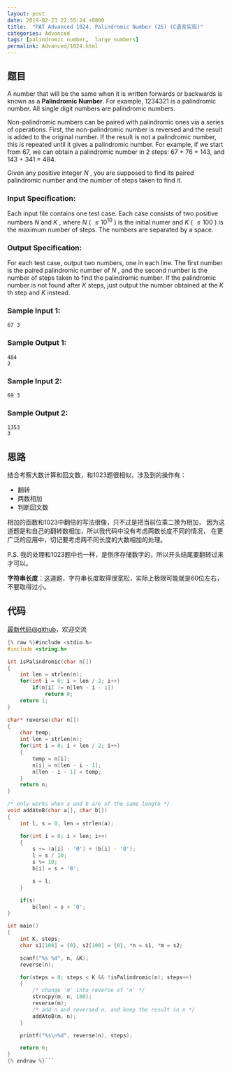 ```yaml
---
layout: post
date: 2019-02-23 22:55:24 +0800
title:  "PAT Advanced 1024. Palindromic Number (25) (C语言实现)"
categories: Advanced
tags: [palindromic number,  large numbers]
permalink: Advanced/1024.html
---
```


## 题目

A number that will be the same when it is written forwards or backwards is
known as a **Palindromic Number**. For example, 1234321 is a palindromic
number. All single digit numbers are palindromic numbers.

Non-palindromic numbers can be paired with palindromic ones via a series of
operations. First, the non-palindromic number is reversed and the result is
added to the original number. If the result is not a palindromic number, this
is repeated until it gives a palindromic number. For example, if we start from
67, we can obtain a palindromic number in 2 steps: 67 + 76 = 143, and 143 +
341 = 484.

Given any positive integer $N$ , you are supposed to find its paired
palindromic number and the number of steps taken to find it.

### Input Specification:

Each input file contains one test case. Each case consists of two positive
numbers $N$ and $K$ , where $N$ ( $\le 10^{10}$ ) is the initial numer and $K$
( $\le 100$ ) is the maximum number of steps. The numbers are separated by a
space.

### Output Specification:

For each test case, output two numbers, one in each line. The first number is
the paired palindromic number of $N$ , and the second number is the number of
steps taken to find the palindromic number. If the palindromic number is not
found after $K$ steps, just output the number obtained at the $K$ th step and
$K$ instead.

### Sample Input 1:

    
    
    67 3
    

### Sample Output 1:

    
    
    484
    2
    

### Sample Input 2:

    
    
    69 3
    

### Sample Output 2:

    
    
    1353
    3
    



## 思路


结合考察大数计算和回文数，和1023题很相似，涉及到的操作有：

- 翻转
- 两数相加
- 判断回文数

相加的函数和1023中翻倍的写法很像，只不过是把当前位乘二换为相加，
因为这道题是和自己的翻转数相加，所以我代码中没有考虑两数长度不同的情况，
在更广泛的应用中，切记要考虑两不同长度的大数相加的处理。

P.S. 我的处理和1023题中也一样，是倒序存储数字的，所以开头结尾要翻转过来才可以。

**字符串长度**：这道题，字符串长度取得很宽松，实际上极限可能就是60位左右，不要取得过小。

## 代码

[最新代码@github](https://github.com/OliverLew/PAT/blob/master/PATAdvanced/1024.c)，欢迎交流
```c
{% raw %}#include <stdio.h>
#include <string.h>

int isPalindromic(char n[])
{
    int len = strlen(n);
    for(int i = 0; i < len / 2; i++)
        if(n[i] != n[len - i - 1])
            return 0;
    return 1;
}

char* reverse(char n[])
{
    char temp;
    int len = strlen(n);
    for(int i = 0; i < len / 2; i++)
    {
        temp = n[i];
        n[i] = n[len - i - 1];
        n[len - i - 1] = temp;
    }
    return n;
}

/* only works when a and b are of the same length */
void addAtoB(char a[], char b[])
{
    int l, s = 0, len = strlen(a);

    for(int i = 0; i < len; i++)
    {
        s += (a[i] - '0') + (b[i] - '0');
        l = s / 10;
        s %= 10;
        b[i] = s + '0';

        s = l;
    }

    if(s)
        b[len] = s + '0';
}

int main()
{
    int K, steps;
    char s1[100] = {0}, s2[100] = {0}, *n = s1, *m = s2;

    scanf("%s %d", n, &K);
    reverse(n);

    for(steps = 0; steps < K && !isPalindromic(n); steps++)
    {
        /* change 'm' into reverse of 'n' */
        strncpy(m, n, 100);
        reverse(m);
        /* add n and reversed n, and keep the result in n */
        addAtoB(m, n);
    }

    printf("%s\n%d", reverse(n), steps);

    return 0;
}
{% endraw %}```